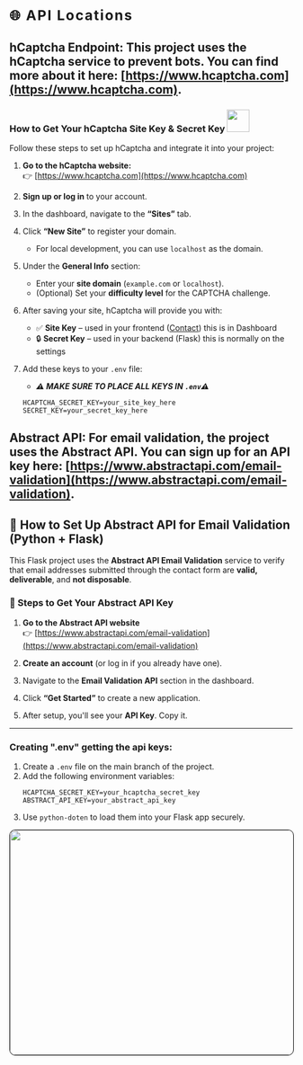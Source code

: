 

## **<h3 style="letter-spacing:2px"> 🌐 API Locations </h3>**


## **hCaptcha Endpoint**: This project uses the hCaptcha service to prevent bots. You can find more about it here: [https://www.hcaptcha.com](https://www.hcaptcha.com).

### How to Get Your hCaptcha Site Key & Secret Key  <img src="https://wpforms.com/wp-content/uploads/2024/09/hcaptcha-logo.png" width="40" height="40">


Follow these steps to set up hCaptcha and integrate it into your project:

1. **Go to the hCaptcha website:**  
   👉 [https://www.hcaptcha.com](https://www.hcaptcha.com)

2. **Sign up or log in** to your account.

3. In the dashboard, navigate to the **“Sites”** tab.

4. Click **“New Site”** to register your domain.
   - For local development, you can use `localhost` as the domain.

5. Under the **General Info** section:
   - Enter your **site domain** (`example.com` or `localhost`).
   - (Optional) Set your **difficulty level** for the CAPTCHA challenge.

7. After saving your site, hCaptcha will provide you with:
   - ✅ **Site Key** – used in your frontend ([Contact](templates/Contact.html)) this is in Dashboard 
   - 🔒 **Secret Key** – used in your backend (Flask) this is normally on the settings

8. Add these keys to your `.env` file:
   - ***⚠️ MAKE SURE TO PLACE ALL KEYS IN `.env`⚠️***
   ```
   HCAPTCHA_SECRET_KEY=your_site_key_here
   SECRET_KEY=your_secret_key_here
   ```
   
## **Abstract API**: For email validation, the project uses the Abstract API. You can sign up for an API key here: [https://www.abstractapi.com/email-validation](https://www.abstractapi.com/email-validation).

## 📧 How to Set Up Abstract API for Email Validation (Python + Flask)

This Flask project uses the **Abstract API Email Validation** service to verify that email addresses submitted through the contact form are **valid, deliverable**, and **not disposable**.

### 🔧 Steps to Get Your Abstract API Key

1. **Go to the Abstract API website**  
   👉 [https://www.abstractapi.com/email-validation](https://www.abstractapi.com/email-validation)

2. **Create an account** (or log in if you already have one).

3. Navigate to the **Email Validation API** section in the dashboard.

4. Click **“Get Started”** to create a new application.

5. After setup, you'll see your **API Key**. Copy it.

--- 

### Creating ".env"  getting the api keys:
1. Create a `.env` file on the main branch of the project.
2. Add the following environment variables:
   ```plaintext
   HCAPTCHA_SECRET_KEY=your_hcaptcha_secret_key
   ABSTRACT_API_KEY=your_abstract_api_key

3. Use `python-doten` to load them into your Flask app securely.

<img src="User-Manual-img/Flowchart.gif" style="border-radius: 10px; border: 1px solid #000; width: 760px; height: 400px; ">
